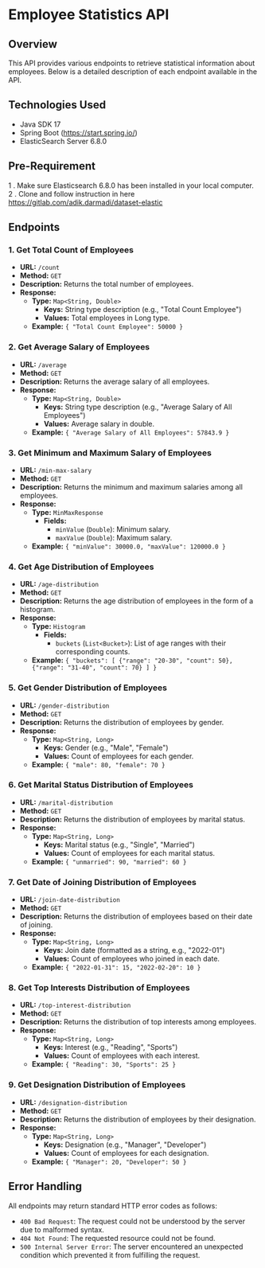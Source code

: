 # Employee Statistics API

## Overview
This API provides various endpoints to retrieve statistical information about employees. Below is a detailed description of each endpoint available in the API.

## Technologies Used
* Java SDK 17
* Spring Boot (https://start.spring.io/)
* ElasticSearch Server 6.8.0


## Pre-Requirement
1 . Make sure Elasticsearch 6.8.0 has been installed in your local computer.
2 . Clone and follow instruction in here https://gitlab.com/adik.darmadi/dataset-elastic


## Endpoints

### 1. Get Total Count of Employees
- **URL:** `/count`
- **Method:** `GET`
- **Description:** Returns the total number of employees.
- **Response:**
    - **Type:** `Map<String, Double>`
        - **Keys:** String type description (e.g., "Total Count Employee")
        - **Values:** Total employees in Long type.
    - **Example:** `{ "Total Count Employee": 50000 }`

### 2. Get Average Salary of Employees
- **URL:** `/average`
- **Method:** `GET`
- **Description:** Returns the average salary of all employees.
- **Response:**
    - **Type:** `Map<String, Double>`
        - **Keys:** String type description (e.g., "Average Salary of All Employees")
        - **Values:** Average salary in double.
    - **Example:** `{ "Average Salary of All Employees": 57843.9 }`

### 3. Get Minimum and Maximum Salary of Employees
- **URL:** `/min-max-salary`
- **Method:** `GET`
- **Description:** Returns the minimum and maximum salaries among all employees.
- **Response:**
    - **Type:** `MinMaxResponse`
        - **Fields:**
            - `minValue` (`Double`): Minimum salary.
            - `maxValue` (`Double`): Maximum salary.
    - **Example:** `{ "minValue": 30000.0, "maxValue": 120000.0 }`

### 4. Get Age Distribution of Employees
- **URL:** `/age-distribution`
- **Method:** `GET`
- **Description:** Returns the age distribution of employees in the form of a histogram.
- **Response:**
    - **Type:** `Histogram`
        - **Fields:**
            - `buckets` (`List<Bucket>`): List of age ranges with their corresponding counts.
    - **Example:** `{ "buckets": [ {"range": "20-30", "count": 50}, {"range": "31-40", "count": 70} ] }`

### 5. Get Gender Distribution of Employees
- **URL:** `/gender-distribution`
- **Method:** `GET`
- **Description:** Returns the distribution of employees by gender.
- **Response:**
    - **Type:** `Map<String, Long>`
        - **Keys:** Gender (e.g., "Male", "Female")
        - **Values:** Count of employees for each gender.
    - **Example:** `{ "male": 80, "female": 70 }`

### 6. Get Marital Status Distribution of Employees
- **URL:** `/marital-distribution`
- **Method:** `GET`
- **Description:** Returns the distribution of employees by marital status.
- **Response:**
    - **Type:** `Map<String, Long>`
        - **Keys:** Marital status (e.g., "Single", "Married")
        - **Values:** Count of employees for each marital status.
    - **Example:** `{ "unmarried": 90, "married": 60 }`

### 7. Get Date of Joining Distribution of Employees
- **URL:** `/join-date-distribution`
- **Method:** `GET`
- **Description:** Returns the distribution of employees based on their date of joining.
- **Response:**
    - **Type:** `Map<String, Long>`
        - **Keys:** Join date (formatted as a string, e.g., "2022-01")
        - **Values:** Count of employees who joined in each date.
    - **Example:** `{ "2022-01-31": 15, "2022-02-20": 10 }`

### 8. Get Top Interests Distribution of Employees
- **URL:** `/top-interest-distribution`
- **Method:** `GET`
- **Description:** Returns the distribution of top interests among employees.
- **Response:**
    - **Type:** `Map<String, Long>`
        - **Keys:** Interest (e.g., "Reading", "Sports")
        - **Values:** Count of employees with each interest.
    - **Example:** `{ "Reading": 30, "Sports": 25 }`

### 9. Get Designation Distribution of Employees
- **URL:** `/designation-distribution`
- **Method:** `GET`
- **Description:** Returns the distribution of employees by their designation.
- **Response:**
    - **Type:** `Map<String, Long>`
        - **Keys:** Designation (e.g., "Manager", "Developer")
        - **Values:** Count of employees for each designation.
    - **Example:** `{ "Manager": 20, "Developer": 50 }`

## Error Handling
All endpoints may return standard HTTP error codes as follows:
- `400 Bad Request`: The request could not be understood by the server due to malformed syntax.
- `404 Not Found`: The requested resource could not be found.
- `500 Internal Server Error`: The server encountered an unexpected condition which prevented it from fulfilling the request.

